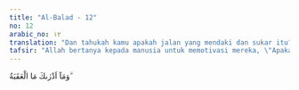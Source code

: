 ```yaml
---
title: "Al-Balad - 12"
no: 12
arabic_no: ١٢
translation: "Dan tahukah kamu apakah jalan yang mendaki dan sukar itu?"
tafsir: "Allah bertanya kepada manusia untuk memotivasi mereka, \"Apakah jalan mendaki yang terjal itu?\" Artinya, pekerjaan-pekerjaan besar itu memang sulit dikerjakan tetapi harus diatasi."
---
```


وَمَآ اَدْرٰىكَ مَا الْعَقَبَةُ ۗ

